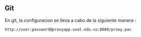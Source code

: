 ## Git

En git, la configuracion se lleva a cabo de la siguiente manera : 

```
http://user:password@proxyapp.unal.edu.co:8080/proxy.pac
```
